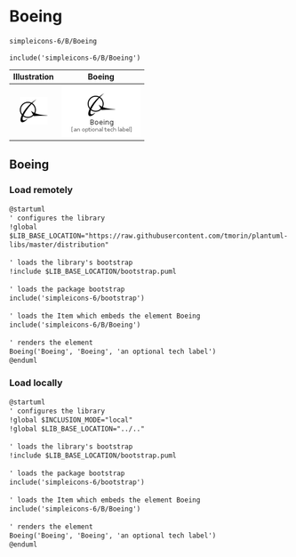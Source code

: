 # Boeing


```text
simpleicons-6/B/Boeing
```

```text
include('simpleicons-6/B/Boeing')
```



| Illustration | Boeing |
| :---: | :---: |
| ![illustration for Illustration](../../simpleicons-6/B/Boeing.png) | ![illustration for Boeing](../../simpleicons-6/B/Boeing.Local.png) |




## Boeing

### Load remotely
```plantuml
@startuml
' configures the library
!global $LIB_BASE_LOCATION="https://raw.githubusercontent.com/tmorin/plantuml-libs/master/distribution"

' loads the library's bootstrap
!include $LIB_BASE_LOCATION/bootstrap.puml

' loads the package bootstrap
include('simpleicons-6/bootstrap')

' loads the Item which embeds the element Boeing
include('simpleicons-6/B/Boeing')

' renders the element
Boeing('Boeing', 'Boeing', 'an optional tech label')
@enduml
```

### Load locally
```plantuml
@startuml
' configures the library
!global $INCLUSION_MODE="local"
!global $LIB_BASE_LOCATION="../.."

' loads the library's bootstrap
!include $LIB_BASE_LOCATION/bootstrap.puml

' loads the package bootstrap
include('simpleicons-6/bootstrap')

' loads the Item which embeds the element Boeing
include('simpleicons-6/B/Boeing')

' renders the element
Boeing('Boeing', 'Boeing', 'an optional tech label')
@enduml
```

